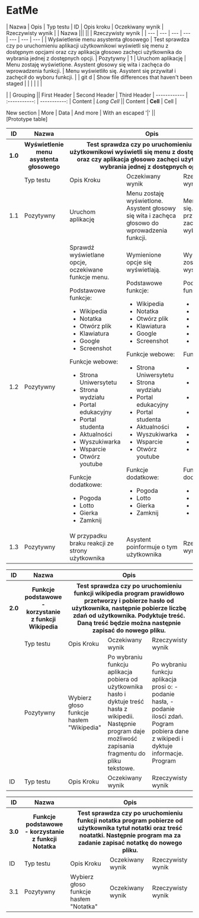 # EatMe

| Nazwa | Opis | Typ testu | ID  | Opis kroku | Oczekiwany wynik | Rzeczywisty wynik |
| Nazwa ||| || | Rzeczywisty wynik |
| ---   | ---  | ---       | --- | ---        | ---              | ---               |
| Wyświetlenie menu asystenta głosowego | Test sprawdza czy po uruchomieniu aplikacji użytkownikowi wyświetli się menu z dostępnym opcjami oraz czy aplikacja głosowo zachęci użytkownika do wybrania jednej z dostępnych opcji. | Pozytywny | 1 | Uruchom aplikację | Menu zostaję wyświetlone. Asystent głosowy się wita i zachęca do wprowadzenia funkcji. | Menu wyświetliło się. Asystent się przywitał i zachęcił do wyboru funkcji. |
| git d | Show file differences that haven't been staged | | | | | |


|             |          Grouping           ||
First Header  | Second Header | Third Header |
 ------------ | :-----------: | -----------: |
Content       |          *Long Cell*        ||
Content       |   **Cell**    |         Cell |

New section   |     More      |         Data |
And more      | With an escaped '\|'         ||  
[Prototype table]


<table>
    <thead>
        <tr>
            <th>ID</th>
            <th>Nazwa</th>
            <th colspan=3>Opis</th>
        </tr>
    </thead>
    <tbody>
        <tr>
            <th>1.0</th>
            <th>Wyświetlenie menu asystenta głosowego</th>
            <th colspan=3>Test sprawdza czy po uruchomieniu aplikacji użytkownikowi wyświetli się menu z dostępnym opcjami oraz czy aplikacja głosowo zachęci użytkownika do wybrania jednej z dostępnych opcji.</th>
        </tr>
        <tr>
            <td></td>
            <td>Typ testu</td>
            <td>Opis Kroku</td>
            <td>Oczekiwany wynik</td>
            <td>Rzeczywisty wynik</td>
        </tr>
        <tr>
            <td>1.1</td>
            <td>Pozytywny</td>
            <td>Uruchom aplikację</td>
            <td>Menu zostaję wyświetlone. Asystent głosowy się wita i zachęca głosowo do wprowadzenia funkcji.</td>
            <td>Menu wyświetliło się. Asystent się przywitał i zachęcił do wyboru funkcji.</td>
        </tr>
        <tr>
            <td>1.2</td>
            <td>Pozytywny</td>
            <td>Sprawdź wyświetlane opcje, oczekiwane funkcje menu.
             
Podstawowe funkcje:
- Wikipedia
- Notatka
- Otwórz plik
- Klawiatura
- Google
- Screenshot

Funkcje webowe:
- Strona Uniwersytetu
- Strona wydziału
- Portal edukacyjny
- Portal studenta
- Aktualności
- Wyszukiwarka
- Wsparcie
- Otwórz youtube

Funkcje dodatkowe:
- Pogoda
- Lotto
- Gierka
- Zamknij</td>
            <td>Wymienione opcje się wyświetlają.
 
Podstawowe funkcje:
- Wikipedia
- Notatka
- Otwórz plik
- Klawiatura
- Google
- Screenshot

Funkcje webowe:
- Strona Uniwersytetu
- Strona wydziału
- Portal edukacyjny
- Portal studenta
- Aktualności
- Wyszukiwarka
- Wsparcie
- Otwórz youtube

Funkcje dodatkowe:
- Pogoda
- Lotto
- Gierka
- Zamknij</td>
            <td>Wymienione pola zostały wyświetlone.
 
Podstawowe funkcje:
- Wikipedia
- Notatka
- Otwórz plik
- Klawiatura
- Google
- Screenshot

Funkcje webowe:
- Strona Uniwersytetu
- Strona wydziału
- Portal edukacyjny
- Portal studenta
- Aktualności
- Wyszukiwarka
- Wsparcie
- Otwórz youtube

Funkcje dodatkowe:
- Pogoda
- Lotto
- Gierka
- Zamknij</td>
        </tr>
        <tr>
            <td>1.3</td>
            <td>Pozytywny</td>
            <td>W przypadku braku reakcji ze strony użytkownika</td>
            <td>Asystent poinformuje o tym użytkownika</td>
            <td>Rzeczywisty wynik</td>
        </tr>
    </tbody>
</table>

<table>
    <thead>
        <tr>
            <th>ID</th>
            <th>Nazwa</th>
            <th colspan=3>Opis</th>
        </tr>
    </thead>
    <tbody>
        <tr>
            <th>2.0</th>
            <th>Funkcje podstawowe - korzystanie z funkcji Wikipedia</th>
            <th colspan=3>Test sprawdza czy po uruchomieniu funkcji wikipedia program prawidłowo przetworzy i pobierze hasło od użytkownika, następnie pobierze liczbę zdań od użytkownika. Podyktuje treść. Daną treść będzie można następnie zapisać do nowego pliku. </th>
        </tr>
        <tr>
            <td></td>
            <td>Typ testu</td>
            <td>Opis Kroku</td>
            <td>Oczekiwany wynik</td>
            <td>Rzeczywisty wynik</td>
        </tr>
        <tr>
            <td></td>
            <td>Pozytywny</td>
            <td>Wybierz głoso funkcje hasłem "Wikipedia"</td>
            <td>Po wybraniu funkcju aplikacja pobiera od użytkownika hasło i dyktuje treść hasła z wikipedii.
            Następnie program daje możliwość zapisania fragmentu do pliku tekstowe.</td>
            <td>Po wybraniu funkcju aplikacja prosi o:
            - podanie hasła,
            - podanie ilosći zdań.
            Pogram pobiera dane z wikipedi i dyktuje informacje.
            Program </td>
        </tr>
        <tr>
            <td>ID</td>
            <td>Typ testu</td>
            <td>Opis Kroku</td>
            <td>Oczekiwany wynik</td>
            <td>Rzeczywisty wynik</td>
        </tr>
    </tbody>
</table>

<table>
    <thead>
        <tr>
            <th>ID</th>
            <th>Nazwa</th>
            <th colspan=3>Opis</th>
        </tr>
    </thead>
    <tbody>
        <tr>
            <th>3.0</th>
            <th>Funkcje podstawowe - korzystanie z funkcji Notatka</th>
            <th colspan=3>Test sprawdza czy po uruchomieniu funkcji notatka program pobierze od użytkownika tytuł notatki oraz treść noatatki. Następnie program ma za zadanie zapisać notatkę do nowego pliku.</th>
        </tr>
      <tr>
            <td>ID</td>
            <td>Typ testu</td>
            <td>Opis Kroku</td>
            <td>Oczekiwany wynik</td>
            <td>Rzeczywisty wynik</td>
        </tr>
      <tr>
            <td>3.1</td>
            <td>Pozytywny</td>
            <td>Wybierz głoso funkcje hasłem "Notatka"</td>
            <td>Oczekiwany wynik</td>
            <td>Rzeczywisty wynik</td>
        </tr>
    </tbody>
</table>
